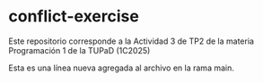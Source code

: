 # conflict-exercise
Este repositorio corresponde a la Actividad 3 de TP2 de la materia Programación 1 de la TUPaD (1C2025)


Esta es una línea nueva agregada al archivo en la rama main.


